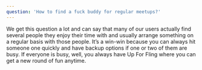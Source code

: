```yaml
---
question: 'How to find a fuck buddy for regular meetups?'
---
```


We get this question a lot and can say that many of our users actually find several people they enjoy their time with and usually arrange something on a regular basis with those people. It’s a win-win because you can always hit someone one quickly and have backup options if one or two of them are busy. If everyone is busy, well, you always have Up For Fling where you can get a new round of fun anytime.

